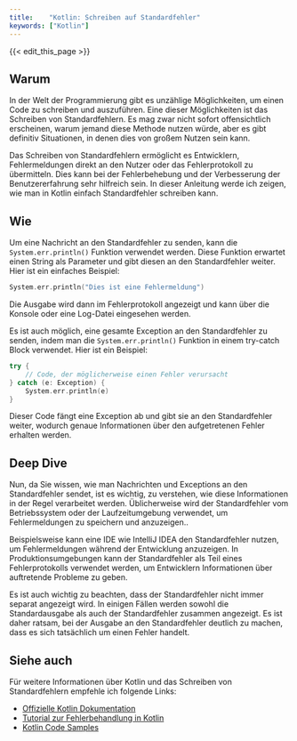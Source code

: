 ```yaml
---
title:    "Kotlin: Schreiben auf Standardfehler"
keywords: ["Kotlin"]
---
```


{{< edit_this_page >}}

## Warum

In der Welt der Programmierung gibt es unzählige Möglichkeiten, um einen Code zu schreiben und auszuführen. Eine dieser Möglichkeiten ist das Schreiben von Standardfehlern. Es mag zwar nicht sofort offensichtlich erscheinen, warum jemand diese Methode nutzen würde, aber es gibt definitiv Situationen, in denen dies von großem Nutzen sein kann.

Das Schreiben von Standardfehlern ermöglicht es Entwicklern, Fehlermeldungen direkt an den Nutzer oder das Fehlerprotokoll zu übermitteln. Dies kann bei der Fehlerbehebung und der Verbesserung der Benutzererfahrung sehr hilfreich sein. In dieser Anleitung werde ich zeigen, wie man in Kotlin einfach Standardfehler schreiben kann.

## Wie

Um eine Nachricht an den Standardfehler zu senden, kann die ```System.err.println()``` Funktion verwendet werden. Diese Funktion erwartet einen String als Parameter und gibt diesen an den Standardfehler weiter. Hier ist ein einfaches Beispiel:

```Kotlin
System.err.println("Dies ist eine Fehlermeldung")
```

Die Ausgabe wird dann im Fehlerprotokoll angezeigt und kann über die Konsole oder eine Log-Datei eingesehen werden.

Es ist auch möglich, eine gesamte Exception an den Standardfehler zu senden, indem man die ```System.err.println()``` Funktion in einem try-catch Block verwendet. Hier ist ein Beispiel:

```Kotlin
try {
    // Code, der möglicherweise einen Fehler verursacht
} catch (e: Exception) {
    System.err.println(e)
}
```

Dieser Code fängt eine Exception ab und gibt sie an den Standardfehler weiter, wodurch genaue Informationen über den aufgetretenen Fehler erhalten werden.

## Deep Dive

Nun, da Sie wissen, wie man Nachrichten und Exceptions an den Standardfehler sendet, ist es wichtig, zu verstehen, wie diese Informationen in der Regel verarbeitet werden. Üblicherweise wird der Standardfehler vom Betriebssystem oder der Laufzeitumgebung verwendet, um Fehlermeldungen zu speichern und anzuzeigen..

Beispielsweise kann eine IDE wie IntelliJ IDEA den Standardfehler nutzen, um Fehlermeldungen während der Entwicklung anzuzeigen. In Produktionsumgebungen kann der Standardfehler als Teil eines Fehlerprotokolls verwendet werden, um Entwicklern Informationen über auftretende Probleme zu geben.

Es ist auch wichtig zu beachten, dass der Standardfehler nicht immer separat angezeigt wird. In einigen Fällen werden sowohl die Standardausgabe als auch der Standardfehler zusammen angezeigt. Es ist daher ratsam, bei der Ausgabe an den Standardfehler deutlich zu machen, dass es sich tatsächlich um einen Fehler handelt.

## Siehe auch

Für weitere Informationen über Kotlin und das Schreiben von Standardfehlern empfehle ich folgende Links:

- [Offizielle Kotlin Dokumentation](https://kotlinlang.org/docs/reference/)
- [Tutorial zur Fehlerbehandlung in Kotlin](https://kotlinlang.org/docs/reference/exceptions.html)
- [Kotlin Code Samples](https://kotlinlang.org/docs/tutorials/getting-started.html#examples)